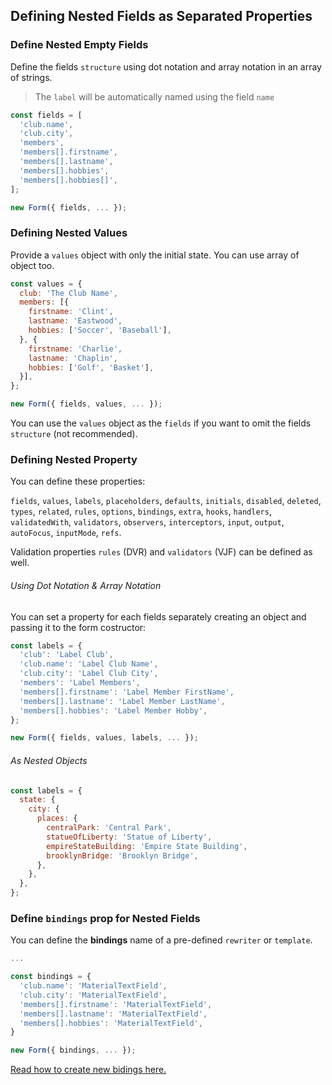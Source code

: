 ## Defining Nested Fields as Separated Properties

### Define Nested Empty Fields

Define the fields `structure` using dot notation and array notation in an array of strings.

> The `label` will be automatically named using the field `name`

```javascript
const fields = [
  'club.name',
  'club.city',
  'members',
  'members[].firstname',
  'members[].lastname',
  'members[].hobbies',
  'members[].hobbies[]',
];

new Form({ fields, ... });

```

### Defining Nested Values

Provide a `values` object with only the initial state. You can use array of object too.

```javascript
const values = {
  club: 'The Club Name',
  members: [{
    firstname: 'Clint',
    lastname: 'Eastwood',
    hobbies: ['Soccer', 'Baseball'],
  }, {
    firstname: 'Charlie',
    lastname: 'Chaplin',
    hobbies: ['Golf', 'Basket'],
  }],
};

new Form({ fields, values, ... });
```

You can use the `values` object as the `fields` if you want to omit the fields `structure` (not recommended).

### Defining Nested Property

You can define these properties:

`fields`, `values`, `labels`, `placeholders`, `defaults`, `initials`, `disabled`, `deleted`, `types`, `related`, `rules`,  `options`, `bindings`, `extra`, `hooks`, `handlers`, `validatedWith`, `validators`, `observers`, `interceptors`, `input`, `output`, `autoFocus`, `inputMode`, `refs`.

Validation properties `rules` (DVR) and `validators` (VJF) can be defined as well.

###### Using Dot Notation & Array Notation

You can set a property for each fields separately creating an object and passing it to the form costructor:

```javascript
const labels = {
  'club': 'Label Club',
  'club.name': 'Label Club Name',
  'club.city': 'Label Club City',
  'members': 'Label Members',
  'members[].firstname': 'Label Member FirstName',
  'members[].lastname': 'Label Member LastName',
  'members[].hobbies': 'Label Member Hobby',
};

new Form({ fields, values, labels, ... });
```

###### As Nested Objects

```javascript
const labels = {
  state: {
    city: {
      places: {
        centralPark: 'Central Park',
        statueOfLiberty: 'Statue of Liberty',
        empireStateBuilding: 'Empire State Building',
        brooklynBridge: 'Brooklyn Bridge',
      },
    },
  },
};
```

### Define `bindings` prop for Nested Fields

You can define the **bindings** name of a pre-defined `rewriter` or `template`.

```javascript
...

const bindings = {
  'club.name': 'MaterialTextField',
  'club.city': 'MaterialTextField',
  'members[].firstname': 'MaterialTextField',
  'members[].lastname': 'MaterialTextField',
  'members[].hobbies': 'MaterialTextField',
}

new Form({ bindings, ... });
```

[Read how to create new bidings here.](https://foxhound87.github.io/mobx-react-form/docs/bindings/)
